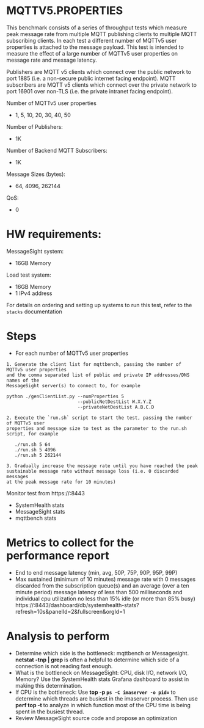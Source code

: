 # MQTTV5.PROPERTIES

 This benchmark consists of a series of throughput tests which measure peak message rate
 from multiple MQTT publishing clients to multiple MQTT subscribing clients. In each test
 a different number of MQTTv5 user properties is attached to the message payload. This test is
 intended to measure the effect of a large number of MQTTv5 user properties on message rate
 and message latency. 
  
 Publishers are MQTT v5 clients which connect over the public network to port 1885
 (i.e. a non-secure public internet facing endpoint). MQTT subscribers are MQTT v5 clients which 
 connect over the private network to port 16901 over non-TLS (i.e. the private intranet facing 
 endpoint).
 
 Number of MQTTv5 user properties
 * 1, 5, 10, 20, 30, 40, 50
 
 Number of Publishers:
 * 1K
 
 Number of Backend MQTT Subscribers:
 * 1K

 Message Sizes (bytes):
 * 64, 4096, 262144

 QoS:
 * 0

# HW requirements:
MessageSight system:  
  * 16GB Memory

Load test system:   
  * 16GB Memory
  * 1 IPv4 address
                             
For details on ordering and setting up systems to run this test, refer to the `stacks` documentation
                                                        
# Steps
* For each number of MQTTv5 user properties

```
1. Generate the client list for mqttbench, passing the number of MQTTv5 user properties
and the comma separated list of public and private IP addresses/DNS names of the 
MessageSight server(s) to connect to, for example
   
python ./genClientList.py --numProperties 5
                          --publicNetDestList W.X.Y.Z 
                          --privateNetDestList A.B.C.D
	
2. Execute the `run.sh` script to start the test, passing the number of MQTTv5 user
properties and message size to test as the parameter to the run.sh script, for example

   ./run.sh 5 64
   ./run.sh 5 4096
   ./run.sh 5 262144

3. Gradually increase the message rate until you have reached the peak 
sustainable message rate without message loss (i.e. 0 discarded messages 
at the peak message rate for 10 minutes)

```

Monitor test from https://<hostname of Graphite relay>:8443
  - SystemHealth stats
  - MessageSight stats
  - mqttbench stats

# Metrics to collect for the performance report
- End to end message latency (min, avg, 50P, 75P, 90P, 95P, 99P)
- Max sustained (minimum of 10 minutes) message rate with 0 messages discarded from the subscription queue(s) and an 
average (over a ten minute period) message latency of less than 500 milliseconds and 
individual cpu utilization no less than 15% idle (or more than 85% busy) https://<hostname of Graphite relay>:8443/dashboard/db/systemhealth-stats?refresh=10s&panelId=2&fullscreen&orgId=1

# Analysis to perform
- Determine which side is the bottleneck: mqttbench or Messagesight. **netstat -tnp | grep <port number>** is often a helpful to
  determine which side of a connection is not reading fast enough.
- What is the bottleneck on MessageSight: CPU, disk I/O, network I/O, Memory? Use the SystemHealth stats Grafana dashboard to assist in
  making this determination.  
- If CPU is the bottleneck: Use **top -p `ps -C imaserver -o pid=`** to determine which threads are busiest in the imaserver process.
  Then use **perf top -t <tid>** to analyze in which function most of the CPU time is being spent in the busiest thread.
- Review MessageSight source code and propose an optimization
